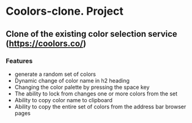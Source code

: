 # Coolors-clone. Project

## Clone of the existing color selection service (https://coolors.co/)

### Features

- generate a random set of colors
- Dynamic change of color name in h2 heading
- Changing the color palette by pressing the space key
- The ability to lock from changes one or more colors from the set
- Ability to copy color name to clipboard
- Ability to copy the entire set of colors from the address bar
  browser pages
